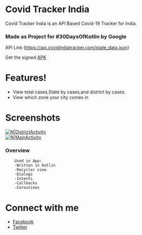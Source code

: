 # Covid Tracker India
Covid Tracker India is an API Based Covid-19 Tracker for India.
### Made as Project for #30DaysOfKotlin by Google
API Link (https://api.covidindiatracker.com/state_data.json)

Get the signed [APK](https://www.shorturl.at/knAG8)

#  Features!

  - View total cases,State by cases,and district by cases.
  - View which zone your city comes in

#   Screenshots
[![N|DistrictActivity](
https://drive.google.com/uc?id=10f3PfjQRq7Awub3_UiieQunprQacXMeF&export=download)](
https://drive.google.com/uc?id=10f3PfjQRq7Awub3_UiieQunprQacXMeF&export=download)   
[![N|MainActivity](https://drive.google.com/uc?id=10dVoX8YCwxEPkPi8E0FKv5qYWwDzupqN&export=download)](https://drive.google.com/uc?id=10dVoX8YCwxEPkPi8E0FKv5qYWwDzupqN&export=download)


### Overview
        Used in App:
        -Written in Kotlin
        -Recycler view
        -Dialogs
        -Intents
        -Callbacks
        -Coroutines
  
# Connect with me
* [Facebook](https://www.facebook.com/sunny52525)
* [Twitter](https://www.twitter.com/sunny52525)
